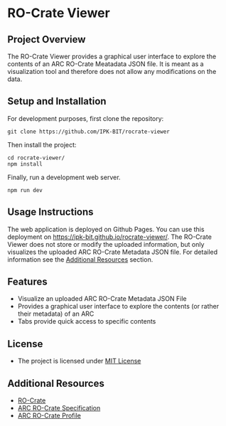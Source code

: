 # RO-Crate Viewer

## Project Overview
The RO-Crate Viewer provides a graphical user interface to explore the contents of an ARC RO-Crate Meatadata JSON file. It is meant as a visualization tool and therefore does not allow any modifications on the data.

## Setup and Installation

For development purposes, first clone the repository:
```
git clone https://github.com/IPK-BIT/rocrate-viewer
```

Then install the project:
```
cd rocrate-viewer/
npm install
```

Finally, run a development web server.
```
npm run dev
```

## Usage Instructions
The web application is deployed on Github Pages. You can use this deployment on https://ipk-bit.github.io/rocrate-viewer/. The RO-Crate Viewer does not store or modify the uploaded information, but only visualizes the uploaded ARC RO-Crate Metadata JSON file. For detailed information see the [Additional Resources](#additional-resources) section.

## Features
- Visualize an uploaded ARC RO-Crate Metadata JSON File
- Provides a graphical user interface to explore the contents (or rather their metadata) of an ARC
- Tabs provide quick access to specific contents

## License
- The project is licensed under [MIT License](LICENSE)

## Additional Resources
- [RO-Crate](https://www.researchobject.org/ro-crate/)
- [ARC RO-Crate Specification](https://github.com/nfdi4plants/ARC-specification/blob/main/ARC%20specification.md#appendix-conversion-of-arcs-to-ro-crates)
- [ARC RO-Crate Profile](https://www.researchobject.org/ro-crate/profiles#arc-cwl-ro-crate-profile)